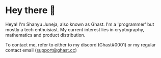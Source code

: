 # Hey there 👋

Heya! I'm Shanyu Juneja, also known as Ghast. I'm a 'programmer' but mostly a tech enthuisiast. My current interest lies in cryptography, mathematics and product distribution. 

To contact me, refer to either to my discord (Ghast#0001) or my regular contact email (support@ghast.cc)
